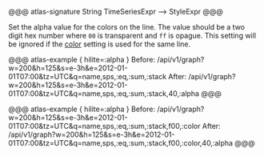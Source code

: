
@@@ atlas-signature
String
TimeSeriesExpr
-->
StyleExpr
@@@

Set the alpha value for the colors on the line. The value should be a two digit hex number
where `00` is transparent and `ff` is opague. This setting will be ignored if the
[color](color.md) setting is used for the same line.

@@@ atlas-example { hilite=:alpha }
Before: /api/v1/graph?w=200&h=125&s=e-3h&e=2012-01-01T07:00&tz=UTC&q=name,sps,:eq,:sum,:stack
After: /api/v1/graph?w=200&h=125&s=e-3h&e=2012-01-01T07:00&tz=UTC&q=name,sps,:eq,:sum,:stack,40,:alpha
@@@

@@@ atlas-example { hilite=:alpha }
Before: /api/v1/graph?w=200&h=125&s=e-3h&e=2012-01-01T07:00&tz=UTC&q=name,sps,:eq,:sum,:stack,f00,:color
After: /api/v1/graph?w=200&h=125&s=e-3h&e=2012-01-01T07:00&tz=UTC&q=name,sps,:eq,:sum,:stack,f00,:color,40,:alpha
@@@
